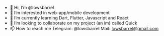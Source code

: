 - 👋 Hi, I’m @lowsbarrel
- 👀 I’m interested in web-app/mobile development
- 🌱 I’m currently learning Dart, Flutter, Javascript and React 
- 💞️ I’m looking to collaborate on my project (an im) called Quick
- 📫 How to reach me 
     Telegram: @lowsbarrel
     Mail: lowsbarrel@gmail.com
